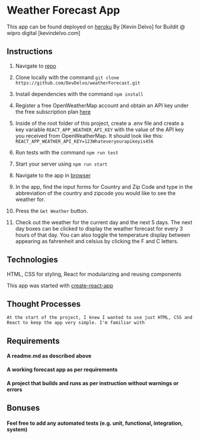 # Weather Forecast App

This app can be found deployed on [heroku](https://devdelvo-weather-app.herokuapp.com/)
By [Kevin Delvo] for Buildit @ wipro digital
[kevindelvo.com]

## Instructions

1. Navigate to [repo](https://gitbub.com/DevDelvo/weatherForecast)

2. Clone locally with the command `git clone https://github.com/DevDelvo/weatherForecast.git`

3. Install dependencies with the command `npm install`

4. Register a free OpenWeatherMap account and obtain an API key under the free subscription plan [here](https://openweathermap.org/api)

5. Inside of the root folder of this project, create a .env file  and create a key variable `REACT_APP_WEATHER_API_KEY` with the value of the API key you received from OpenWeatherMap. It should look like this: `REACT_APP_WEATHER_API_KEY=123Whateveryourapikeyis456`

6. Run tests with the command `npm run test`

7. Start your server using `npm run start`

8. Navigate to the app in [browser](http://localhost:3000)

9. In the app, find the input forms for Country and Zip Code and type in the abbreviation of the country and zipcode you would like to see the weather for.

10. Press the `Get Weather` button.

11. Check out the weather for the current day and the next 5 days. The next day boxes can be clicked to display the weather forecast for every 3 hours of that day. You can also toggle the temperature display between appearing as fahrenheit and celsius by clicking the F and C letters.

## Technologies
HTML,
CSS for styling,
React for modularizing and reusing components

This app was started with [create-react-app](https://github.com/facebook/create-react-app)

## Thought Processes

    At the start of the project, I knew I wanted to use just HTML, CSS and React to keep the app very simple. I'm familiar with 

## Requirements
#### A readme.md as described above
#### A working forecast app as per requirements
#### A project that builds and runs as per instruction without warnings or errors

## Bonuses
#### Feel free to add any automated tests (e.g. unit, functional, integration, system)